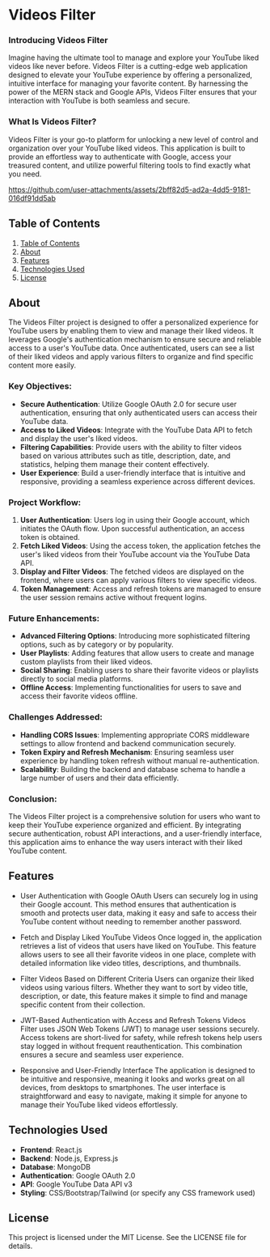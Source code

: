 # Videos Filter

### Introducing Videos Filter
Imagine having the ultimate tool to manage and explore your YouTube liked videos like never before. Videos Filter is a cutting-edge web application designed to elevate your YouTube experience by offering a personalized, intuitive interface for managing your favorite content. By harnessing the power of the MERN stack and Google APIs, Videos Filter ensures that your interaction with YouTube is both seamless and secure.

### What Is Videos Filter?
Videos Filter is your go-to platform for unlocking a new level of control and organization over your YouTube liked videos. This application is built to provide an effortless way to authenticate with Google, access your treasured content, and utilize powerful filtering tools to find exactly what you need.


https://github.com/user-attachments/assets/2bff82d5-ad2a-4dd5-9181-016df91dd5ab




## Table of Contents

1. [Table of Contents](#table-of-contents)
2. [About](#about)
3. [Features](#features)
4. [Technologies Used](#technologies-used)
5. [License](#license)


## About

The Videos Filter project is designed to offer a personalized experience for YouTube users by enabling them to view and manage their liked videos. It leverages Google's authentication mechanism to ensure secure and reliable access to a user's YouTube data. Once authenticated, users can see a list of their liked videos and apply various filters to organize and find specific content more easily.

### Key Objectives:

- **Secure Authentication**: Utilize Google OAuth 2.0 for secure user authentication, ensuring that only authenticated users can access their YouTube data.
- **Access to Liked Videos**: Integrate with the YouTube Data API to fetch and display the user's liked videos.
- **Filtering Capabilities**: Provide users with the ability to filter videos based on various attributes such as title, description, date, and statistics, helping them manage their content effectively.
- **User Experience**: Build a user-friendly interface that is intuitive and responsive, providing a seamless experience across different devices.

### Project Workflow:

1. **User Authentication**: Users log in using their Google account, which initiates the OAuth flow. Upon successful authentication, an access token is obtained.
2. **Fetch Liked Videos**: Using the access token, the application fetches the user's liked videos from their YouTube account via the YouTube Data API.
3. **Display and Filter Videos**: The fetched videos are displayed on the frontend, where users can apply various filters to view specific videos.
4. **Token Management**: Access and refresh tokens are managed to ensure the user session remains active without frequent logins.

### Future Enhancements:

- **Advanced Filtering Options**: Introducing more sophisticated filtering options, such as by category or by popularity.
- **User Playlists**: Adding features that allow users to create and manage custom playlists from their liked videos.
- **Social Sharing**: Enabling users to share their favorite videos or playlists directly to social media platforms.
- **Offline Access**: Implementing functionalities for users to save and access their favorite videos offline.

### Challenges Addressed:

- **Handling CORS Issues**: Implementing appropriate CORS middleware settings to allow frontend and backend communication securely.
- **Token Expiry and Refresh Mechanism**: Ensuring seamless user experience by handling token refresh without manual re-authentication.
- **Scalability**: Building the backend and database schema to handle a large number of users and their data efficiently.

### Conclusion:

The Videos Filter project is a comprehensive solution for users who want to keep their YouTube experience organized and efficient. By integrating secure authentication, robust API interactions, and a user-friendly interface, this application aims to enhance the way users interact with their liked YouTube content.



## Features

- User Authentication with Google OAuth
Users can securely log in using their Google account. This method ensures that authentication is smooth and protects user data, making it easy and safe to access their YouTube content without needing to remember another password.

- Fetch and Display Liked YouTube Videos
Once logged in, the application retrieves a list of videos that users have liked on YouTube. This feature allows users to see all their favorite videos in one place, complete with detailed information like video titles, descriptions, and thumbnails.

- Filter Videos Based on Different Criteria
Users can organize their liked videos using various filters. Whether they want to sort by video title, description, or date, this feature makes it simple to find and manage specific content from their collection.

- JWT-Based Authentication with Access and Refresh Tokens
Videos Filter uses JSON Web Tokens (JWT) to manage user sessions securely. Access tokens are short-lived for safety, while refresh tokens help users stay logged in without frequent reauthentication. This combination ensures a secure and seamless user experience.

- Responsive and User-Friendly Interface
The application is designed to be intuitive and responsive, meaning it looks and works great on all devices, from desktops to smartphones. The user interface is straightforward and easy to navigate, making it simple for anyone to manage their YouTube liked videos effortlessly.



## Technologies Used

- **Frontend**: React.js
- **Backend**: Node.js, Express.js
- **Database**: MongoDB
- **Authentication**: Google OAuth 2.0
- **API**: Google YouTube Data API v3
- **Styling**: CSS/Bootstrap/Tailwind (or specify any CSS framework used)

## License
This project is licensed under the MIT License. See the LICENSE file for details.

